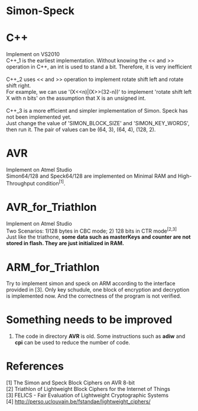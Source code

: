 # Simon-Speck

# C++
Implement on VS2010<br>
C++_1 is the earliest implementation. Without knowing the << and >> operation in C++, an int is used to stand a bit. Therefore, it is very inefficient<br><br>
C++_2 uses << and >> operation to implement rotate shift left and rotate shift right.<br>
For example, we can use '(X<<n)|(X>>(32-n))' to implement 'rotate shift left X with n bits' on the assumption that X is an unsigned int.<br><br>
C++_3 is a more efficient and simpler implementation of Simon. Speck has not been implemented yet.<br>
Just change the value of 'SIMON_BLOCK_SIZE' and 'SIMON_KEY_WORDS', then run it. The pair of values can be (64, 3), (64, 4), (128, 2).

# AVR
Implement on Atmel Studio<br>
Simon64/128 and Speck64/128 are implemented on Minimal RAM and High-Throughput condition<sup>[1]</sup>.<br>

# AVR_for_Triathlon
Implement on Atmel Studio<br>
Two Scenarios: 1)128 bytes in CBC mode; 2) 128 bits in CTR mode<sup>[2,3]</sup><br>
Just like the triathone, <b>some data such as masterKeys and counter are not stored in flash. They are just initialized in RAM.</b>

# ARM_for_Triathlon
Try to implement simon and speck on ARM according to the interface provided in [3]. Only key schudule, one block of encryption and decryption
 is implemented now. And the correctness of the program is not verified.

# Something needs to be improved
1. The code in directory <b>AVR</b> is old. Some instructions such as <b>adiw</b> and <b>cpi</b> can be used to reduce the number of code.<br>

# References
[1] The Simon and Speck Block Ciphers on AVR 8-bit<br>
[2] Triathlon of Lightweight Block Ciphers for the Internet of Things<br>
[3] FELICS - Fair Evaluation of Lightweight Cryptographic Systems<br>
[4] <a href="http://perso.uclouvain.be/fstandae/lightweight_ciphers/">http://perso.uclouvain.be/fstandae/lightweight_ciphers/</a><br>